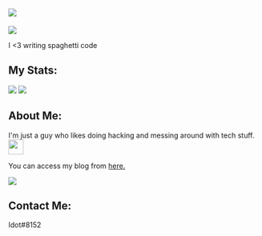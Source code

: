 <h1><img src="https://readme-typing-svg.herokuapp.com?lines=Hello+there+stranger+%F0%9F%91%8B"></h1>
<img src="https://img.shields.io/badge/-Python%204%20life-green">
<p>I <3 writing spaghetti code<p>
<h2>My Stats:</h2>
<img src="https://github-readme-stats.vercel.app/api?username=1do7&theme=synthwave&show_icons=true">
<img src="https://github-readme-stats.vercel.app/api/top-langs/?username=1do7&layout=compact&theme=synthwave">
<h2>About Me:</h2>
<p>I'm just a guy who likes doing hacking and messing around with tech stuff.<img src="https://c.tenor.com/mLd_uzMGKREAAAAi/gemoroi-picardia.gif", width="30"></p>
<p>You can access my blog from <a href="http://1do7.github.io/">here.</a></p>

<img src="https://c.tenor.com/G465PtI9pbYAAAAM/critical-ops-we-do-a-little-trolling.gif">
<h2>Contact Me:</h2>
<p>Idot#8152</p>
